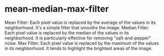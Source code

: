 # mean-median-max-filter
Mean Filter: Each pixel value is replaced by the average of the values in its neighborhood. It's a simple filter that smooths the image. Median Filter: Each pixel value is replaced by the median of the values in its neighborhood. It is particularly effective for removing "salt-and-pepper" noise. Max Filter: Each pixel value is replaced by the maximum of the values in its neighborhood. It tends to highlight the brightest areas of the image.


